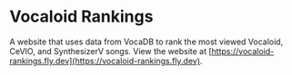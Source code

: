 # Vocaloid Rankings
A website that uses data from VocaDB to rank the most viewed Vocaloid, CeVIO, and SynthesizerV songs.
View the website at [https://vocaloid-rankings.fly.dev](https://vocaloid-rankings.fly.dev).